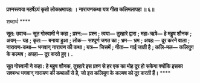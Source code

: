 **प्रश्नस्त्वया महर्षेऽयं कृतो लोकभ्रमापह: ।** **नारायणकथा यत्र गीता कलिमलापहा ॥ ६॥** 

शब्दार्थ **** 

**सूत: उवाच—** **सूत गोस्वामी ने कहा** **; प्रश्न:—** **प्रश्न** **; त्वया—** **तुश्हारे द्वारा** **; महा-ऋषे—** **हे महॢष शौनक** **; अयम्—** **यह** **;** **कृत:—** **बनाया हुआ** **; लोक—** **सश्पूर्ण जगत का** **; भ्रम—** **भ्रम** **; अपह:—** **दूर करने वाला** **; नारायण-कथा—** **भगवान्** **नारायण की कथा** **; यत्र—** **जिसमें** **; गीता—** **गाई जाती है** **; कलि-मल—** **कलियुग के कल्मष** **; अपहा—** **दूर करते हुए।** **.** 

**सूत गोस्वामी ने कहा : हे महॢष शौनक, तुश्हारे इस प्रश्न से हर एक का मोह दूर हो** **सकेगा क्योंकि इसका सश्बन्ध भगवान् नारायण की कथाओं से है, जो इस कलियुग के** **कल्मष को दूर करती हैं।** **** 